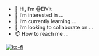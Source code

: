 - 👋 Hi, I’m @ElVit
- 👀 I’m interested in ...
- 🌱 I’m currently learning ...
- 💞️ I’m looking to collaborate on ...
- 📫 How to reach me ...

<!---
ElVit/ElVit is a ✨ special ✨ repository because its `README.md` (this file) appears on your GitHub profile.
You can click the Preview link to take a look at your changes.
--->

[![ko-fi](https://ko-fi.com/img/githubbutton_sm.svg)](https://ko-fi.com/K3K71HZZEU)
